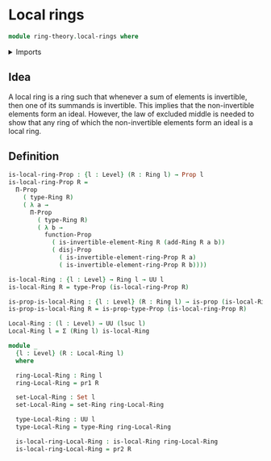 # Local rings

```agda
module ring-theory.local-rings where
```

<details><summary>Imports</summary>
```agda
open import foundation.cartesian-product-types
open import foundation.dependent-pair-types
open import foundation.disjunction
open import foundation.propositions
open import foundation.sets
open import foundation.universe-levels
open import ring-theory.invertible-elements-rings
open import ring-theory.nontrivial-rings
open import ring-theory.rings
```
</details>

## Idea

A local ring is a ring such that whenever a sum of elements is invertible, then one of its summands is invertible. This implies that the non-invertible elements form an ideal. However, the law of excluded middle is needed to show that any ring of which the non-invertible elements form an ideal is a local ring.

## Definition

```agda
is-local-ring-Prop : {l : Level} (R : Ring l) → Prop l
is-local-ring-Prop R =
  Π-Prop
    ( type-Ring R)
    ( λ a →
      Π-Prop
        ( type-Ring R)
        ( λ b →
          function-Prop
            ( is-invertible-element-Ring R (add-Ring R a b))
            ( disj-Prop
              ( is-invertible-element-ring-Prop R a)
              ( is-invertible-element-ring-Prop R b))))

is-local-Ring : {l : Level} → Ring l → UU l
is-local-Ring R = type-Prop (is-local-ring-Prop R)

is-prop-is-local-Ring : {l : Level} (R : Ring l) → is-prop (is-local-Ring R)
is-prop-is-local-Ring R = is-prop-type-Prop (is-local-ring-Prop R)

Local-Ring : (l : Level) → UU (lsuc l)
Local-Ring l = Σ (Ring l) is-local-Ring

module _
  {l : Level} (R : Local-Ring l)
  where

  ring-Local-Ring : Ring l
  ring-Local-Ring = pr1 R

  set-Local-Ring : Set l
  set-Local-Ring = set-Ring ring-Local-Ring

  type-Local-Ring : UU l
  type-Local-Ring = type-Ring ring-Local-Ring

  is-local-ring-Local-Ring : is-local-Ring ring-Local-Ring
  is-local-ring-Local-Ring = pr2 R
```
